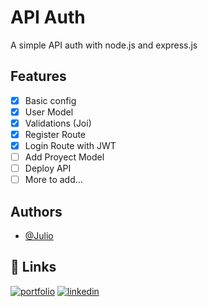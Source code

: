 
# API Auth

A simple API auth with node.js and express.js




## Features

- [x]  Basic config
- [x]  User Model
- [x]  Validations (Joi)
- [x]  Register Route
- [X]  Login Route with JWT 
- [ ]  Add Proyect Model
- [ ]  Deploy API
- [ ]  More to add...
## Authors

- [@Julio](https://github.com/julioBZ25)


## 🔗 Links
[![portfolio](https://img.shields.io/badge/my_portfolio-000?style=for-the-badge&logo=ko-fi&logoColor=white)](https://next-web-bice-eight.vercel.app/)
[![linkedin](https://img.shields.io/badge/linkedin-0A66C2?style=for-the-badge&logo=linkedin&logoColor=white)](https://www.linkedin.com/in/jbzuloaga/)
